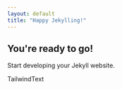 ```yaml
---
layout: default
title: "Happy Jekylling!"
---
```


## You're ready to go!

Start developing your Jekyll website.
<p class="text-3xl font-bold underline"> TailwindText</p>
